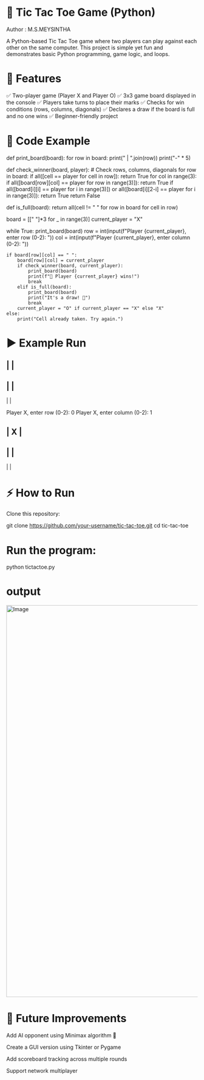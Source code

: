# 🎲 Tic Tac Toe Game (Python)

Author : M.S.MEYSINTHA

A Python-based Tic Tac Toe game where two players can play against each other on the same computer.
This project is simple yet fun and demonstrates basic Python programming, game logic, and loops.

# 📌 Features

✅ Two-player game (Player X and Player O)
✅ 3x3 game board displayed in the console
✅ Players take turns to place their marks
✅ Checks for win conditions (rows, columns, diagonals)
✅ Declares a draw if the board is full and no one wins
✅ Beginner-friendly project

# 📜 Code Example
def print_board(board):
    for row in board:
        print(" | ".join(row))
        print("-" * 5)

def check_winner(board, player):
    # Check rows, columns, diagonals
    for row in board:
        if all([cell == player for cell in row]):
            return True
    for col in range(3):
        if all([board[row][col] == player for row in range(3)]):
            return True
    if all([board[i][i] == player for i in range(3)]) or all([board[i][2-i] == player for i in range(3)]):
        return True
    return False

def is_full(board):
    return all(cell != " " for row in board for cell in row)

board = [[" "]*3 for _ in range(3)]
current_player = "X"

while True:
    print_board(board)
    row = int(input(f"Player {current_player}, enter row (0-2): "))
    col = int(input(f"Player {current_player}, enter column (0-2): "))

    if board[row][col] == " ":
        board[row][col] = current_player
        if check_winner(board, current_player):
            print_board(board)
            print(f"🎉 Player {current_player} wins!")
            break
        elif is_full(board):
            print_board(board)
            print("It's a draw! 🤝")
            break
        current_player = "O" if current_player == "X" else "X"
    else:
        print("Cell already taken. Try again.")

# ▶️ Example Run
   |   |  
---------
   |   |  
---------
   |   |  

Player X, enter row (0-2): 0
Player X, enter column (0-2): 1

   | X |  
---------
   |   |  
---------
   |   |  

# ⚡ How to Run

Clone this repository:

git clone https://github.com/your-username/tic-tac-toe.git
cd tic-tac-toe


# Run the program:

python tictactoe.py

# output

<img width="1920" height="1030" alt="Image" src="https://github.com/user-attachments/assets/bc7c385c-1938-4e9e-b3a2-63df4799a27e" />

# 🚀 Future Improvements

Add AI opponent using Minimax algorithm 🤖

Create a GUI version using Tkinter or Pygame

Add scoreboard tracking across multiple rounds

Support network multiplayer
